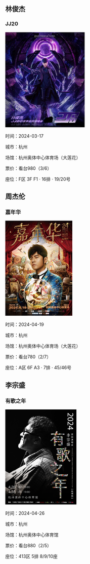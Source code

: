 ## 林俊杰

### JJ20

<img src="static/img/md/JJ20.JPG" height="300">

时间：2024-03-17

城市：杭州

场馆：杭州奥体中心体育场（大莲花）

票价：看台980（3/6）

座位：F区 3F F1 · 16排 · 19/20号

## 周杰伦

### 嘉年华

<img src="static/img/md/jianianhua.JPG" height="300">

时间：2024-04-19

城市：杭州

场馆：杭州奥体中心体育场（大莲花）

票价：看台780（2/7）

座位：A区 6F A3 · 7排 · 45/46号

## 李宗盛

### 有歌之年

<img src="static/img/md/yougezhinian.JPG" height="300">

时间：2024-04-26

城市：杭州

场馆：杭州奥体中心体育馆

票价：看台880（2/5）

座位：413区 5排 8/9/10座
